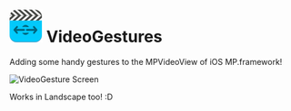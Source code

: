 ![VideoGesture icon](https://github.com/davidedj10/VideoGestures/blob/master/videogesturesprefs/Resources/videogesturesprefs%402x.png) VideoGestures
=============

Adding some handy gestures to the MPVideoView of iOS MP.framework!

![VideoGesture Screen](http://i62.tinypic.com/20honww.png)

Works in Landscape too! :D

